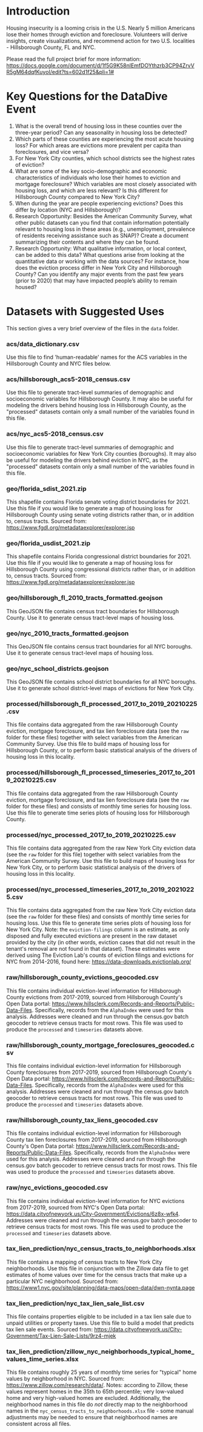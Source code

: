 # Introduction
Housing insecurity is a looming crisis in the U.S. Nearly 5 million Americans lose their homes through eviction and foreclosure. Volunteers will derive insights, create visualizations, and recommend action for two U.S. localities - Hillsborough County, FL and NYC.

Please read the full project brief for more information: https://docs.google.com/document/d/1f5G9K58nlEmfDOYthzrb3CP94ZrvVR5gM64dqfKuyoI/edit?ts=602d1f25&pli=1#

# Key Questions for the DataDive Event
1. What is the overall trend of housing loss in these counties over the three-year period? Can any seasonality in housing loss be detected?
2. Which parts of these counties are experiencing the most acute housing loss? For which areas are evictions more prevalent per capita than foreclosures, and vice versa? 
3. For New York City counties, which school districts see the highest rates of eviction?
4. What are some of the key socio-demographic and economic characteristics of individuals who lose their homes to eviction and mortgage foreclosure? Which variables are most closely associated with housing loss, and which are less relevant? Is this different for Hillsborough County compared to New York City? 
5. When during the year are people experiencing evictions? Does this differ by location (NYC and Hillsborough)? 
6. Research Opportunity: Besides the American Community Survey, what other public datasets can you find that contain information potentially relevant to housing loss in these areas (e.g., unemployment, prevalence of residents receiving assistance such as SNAP)? Create a document summarizing their contents and where they can be found.
7. Research Opportunity: What qualitative information, or local context, can be added to this data? What questions arise from looking at the quantitative data or working with the data sources? For instance, how does the eviction process differ in New York City and Hillsborough County? Can you identify any major events from the past few years (prior to 2020) that may have impacted people’s ability to remain housed?

# Datasets with Suggested Uses
This section gives a very brief overview of the files in the `data` folder.
### acs/data_dictionary.csv
Use this file to find 'human-readable' names for the ACS variables in the Hillsborough County and NYC files below.
### acs/hillsborough_acs5-2018_census.csv
Use this file to generate tract-level summaries of demographic and socioeconomic variables for Hillsborough County. It may also be useful for modeling the drivers behind housing loss in Hillsborough County, as the "processed" datasets contain only a small number of the variables found in this file.
### acs/nyc_acs5-2018_census.csv
Use this file to generate tract-level summaries of demographic and socioeconomic variables for New York City counties (boroughs). It may also be useful for modeling the drivers behind eviction in NYC, as the "processed" datasets contain only a small number of the variables found in this file.
### geo/florida_sdist_2021.zip
This shapefile contains Florida senate voting district boundaries for 2021. Use this file if you would like to generate a map of housing loss for Hillsborough County using senate voting districts rather than, or in addition to, census tracts. Sourced from: https://www.fgdl.org/metadataexplorer/explorer.jsp
### geo/florida_usdist_2021.zip
This shapefile contains Florida congressional district boundaries for 2021. Use this file if you would like to generate a map of housing loss for Hillsborough County using congressional districts rather than, or in addition to, census tracts. Sourced from: https://www.fgdl.org/metadataexplorer/explorer.jsp
### geo/hillsborough_fl_2010_tracts_formatted.geojson
This GeoJSON file contains census tract boundaries for Hillsborough County. Use it to generate census tract-level maps of housing loss.
### geo/nyc_2010_tracts_formatted.geojson
This GeoJSON file contains census tract boundaries for all NYC boroughs. Use it to generate census tract-level maps of housing loss.
### geo/nyc_school_districts.geojson
This GeoJSON file contains school district boundaries for all NYC boroughs. Use it to generate school district-level maps of evictions for New York City.
### processed/hillsborough_fl_processed_2017_to_2019_20210225.csv
This file contains data aggregated from the raw Hillsborough County eviction, mortgage foreclosure, and tax lien foreclosure data (see the `raw` folder for these files) together with select variables from the American Community Survey. Use this file to build maps of housing loss for Hillsborough County, or to perform basic statistical analysis of the drivers of housing loss in this locality.
### processed/hillsborough_fl_processed_timeseries_2017_to_2019_20210225.csv
This file contains data aggregated from the raw Hillsborough County eviction, mortgage foreclosure, and tax lien foreclosure data (see the `raw` folder for these files) and consists of monthly time series for housing loss. Use this file to generate time series plots of housing loss for Hillsborough County.
### processed/nyc_processed_2017_to_2019_20210225.csv
This file contains data aggregated from the raw New York City eviction data (see the `raw` folder for this file) together with select variables from the American Community Survey. Use this file to build maps of housing loss for New York City, or to perform basic statistical analysis of the drivers of housing loss in this locality.
### processed/nyc_processed_timeseries_2017_to_2019_20210225.csv
This file contains data aggregated from the raw New York City eviction data (see the `raw` folder for these files) and consists of monthly time series for housing loss. Use this file to generate time series plots of housing loss for New York City. Note: the `eviction-filings` column is an estimate, as only disposed and fully executed evictions are present in the raw dataset provided by the city (in other words, eviction cases that did not result in the tenant's removal are not found in that dataset). These estimates were derived using The Eviction Lab's counts of eviction filings and evictions for NYC from 2014-2016, found here: https://data-downloads.evictionlab.org/
### raw/hillsborough_county_evictions_geocoded.csv
This file contains individual eviction-level information for Hillsborough County evictions from 2017-2019, sourced from Hillsborough County's Open Data portal: https://www.hillsclerk.com/Records-and-Reports/Public-Data-Files. Specifically, records from the `AlphaIndex` were used for this analysis. Addresses were cleaned and run through the census.gov batch geocoder to retrieve census tracts for most rows. This file was used to produce the `processed` and `timeseries` datasets above.
### raw/hillsborough_county_mortgage_foreclosures_geocoded.csv
This file contains individual eviction-level information for Hillsborough County foreclosures from 2017-2019, sourced from Hillsborough County's Open Data portal: https://www.hillsclerk.com/Records-and-Reports/Public-Data-Files. Specifically, records from the `AlphaIndex` were used for this analysis. Addresses were cleaned and run through the census.gov batch geocoder to retrieve census tracts for most rows. This file was used to produce the `processed` and `timeseries` datasets above.
### raw/hillsborough_county_tax_liens_geocoded.csv
This file contains individual eviction-level information for Hillsborough County tax lien foreclosures from 2017-2019, sourced from Hillsborough County's Open Data portal: https://www.hillsclerk.com/Records-and-Reports/Public-Data-Files. Specifically, records from the `AlphaIndex` were used for this analysis. Addresses were cleaned and run through the census.gov batch geocoder to retrieve census tracts for most rows. This file was used to produce the `processed` and `timeseries` datasets above.
### raw/nyc_evictions_geocoded.csv
This file contains individual eviction-level information for NYC evictions from 2017-2019, sourced from NYC's Open Data portal: https://data.cityofnewyork.us/City-Government/Evictions/6z8x-wfk4. Addresses were cleaned and run through the census.gov batch geocoder to retrieve census tracts for most rows. This file was used to produce the `processed` and `timeseries` datasets above.
### tax_lien_prediction/nyc_census_tracts_to_neighborhoods.xlsx
This file contains a mapping of census tracts to New York City neighborhoods. Use this file in conjunction with the Zillow data file to get estimates of home values over time for the census tracts that make up a particular NYC neighborhood. Sourced from: https://www1.nyc.gov/site/planning/data-maps/open-data/dwn-nynta.page
### tax_lien_prediction/nyc_tax_lien_sale_list.csv
This file contains properties eligible to be included in a tax lien sale due to unpaid utilities or property taxes. Use this file to build a model that predicts tax lien sale events. Sourced from: https://data.cityofnewyork.us/City-Government/Tax-Lien-Sale-Lists/9rz4-mjek
### tax_lien_prediction/zillow_nyc_neighborhoods_typical_home_values_time_series.xlsx
This file contains roughly 25 years of monthly time series for "typical" home values by neighborhood in NYC. Sourced from: https://www.zillow.com/research/data/. Notes: according to Zillow, these values represent homes in the 35th to 65th percentile; very low-valued home and very high-valued homes are excluded. Additionally, the neighborhood names in this file do *not* directly map to the neighborhood names in the `nyc_census_tracts_to_neighborhoods.xlsx` file - some manual adjustments may be needed to ensure that neighborhood names are consistent across all files.
